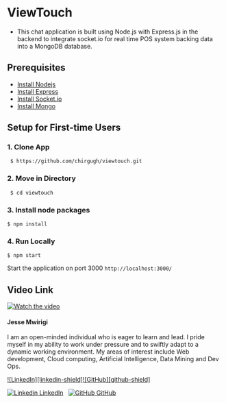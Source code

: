 # ViewTouch

- This chat application is built using Node.js with Express.js in the backend to integrate socket.io for real time POS system backing data into a MongoDB database.


## Prerequisites

* [Install Nodejs](https://docs.npmjs.com/downloading-and-installing-node-js-and-npm)
* [Install Express](https://www.npmjs.com/package/express)
* [Install Socket.io](https://www.npmjs.com/package/socket.io)
* [Install Mongo](https://www.mongodb.com/)



## Setup for First-time Users

  ### 1. Clone App
  
 
     $ https://github.com/chirgugh/viewtouch.git
 
    
 ### 2. Move in Directory
  
     $ cd viewtouch
   
    
 ### 3. Install node packages
   ```
   $ npm install 
  ```
  
   ### 4. Run Locally 
   ```
   $ npm start  
  ```
  Start the application on port 3000 ```http://localhost:3000/```


 

## Video Link 

  [![Watch the video](https://img.youtube.com/vi/oc9rsZ0SE0E/0.jpg)](https://youtu.be/oc9rsZ0SE0E)



<div markdown="1">
    <h4>Jesse Mwirigi</h4>
    <p>
        I am an open-minded individual who is eager to learn and lead. I pride myself in my ability to work under pressure and to swiftly adapt to a dynamic working           environment. My areas of interest include Web development, Cloud computing, Artificial Intelligence, Data Mining and Dev Ops.
        <br/>
    </p>
    
[![LinkedIn][linkedin-shield]](https://www.linkedin.com/in/jessemwiti/)[![GitHub][github-shield]](https://github.com/chirgugh)

[![Linkedin](https://i.stack.imgur.com/gVE0j.png) LinkedIn](https://www.linkedin.com/)
&nbsp;
[![GitHub](https://i.stack.imgur.com/tskMh.png) GitHub](https://github.com/)


</div>
